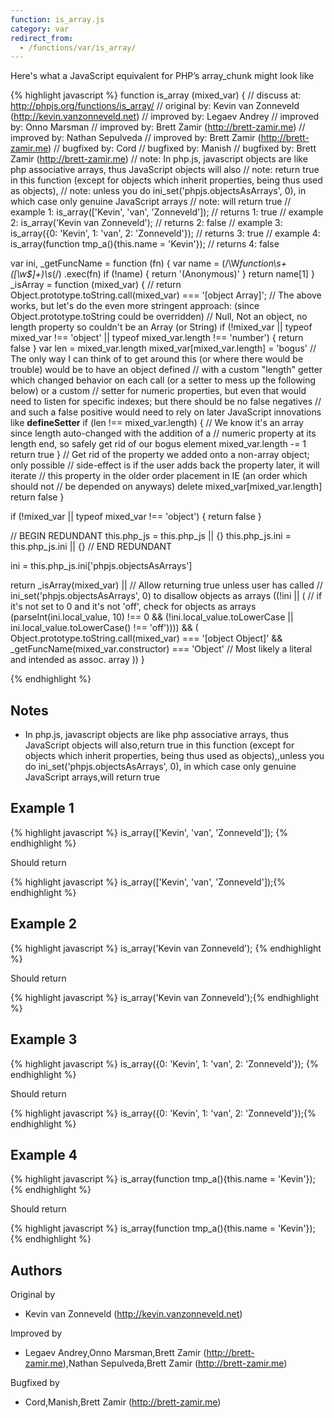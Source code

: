 ```yaml
---
function: is_array.js
category: var
redirect_from:
  - /functions/var/is_array/
---
```


<!-- WARNING! This file is auto generated by `npm run web:inject`, do not edit by hand -->

Here's what a JavaScript equivalent for PHP’s array_chunk might look like

{% highlight javascript %}
function is_array (mixed_var) {
  //  discuss at: http://phpjs.org/functions/is_array/
  // original by: Kevin van Zonneveld (http://kevin.vanzonneveld.net)
  // improved by: Legaev Andrey
  // improved by: Onno Marsman
  // improved by: Brett Zamir (http://brett-zamir.me)
  // improved by: Nathan Sepulveda
  // improved by: Brett Zamir (http://brett-zamir.me)
  // bugfixed by: Cord
  // bugfixed by: Manish
  // bugfixed by: Brett Zamir (http://brett-zamir.me)
  //        note: In php.js, javascript objects are like php associative arrays, thus JavaScript objects will also
  //        note: return true in this function (except for objects which inherit properties, being thus used as objects),
  //        note: unless you do ini_set('phpjs.objectsAsArrays', 0), in which case only genuine JavaScript arrays
  //        note: will return true
  //   example 1: is_array(['Kevin', 'van', 'Zonneveld']);
  //   returns 1: true
  //   example 2: is_array('Kevin van Zonneveld');
  //   returns 2: false
  //   example 3: is_array({0: 'Kevin', 1: 'van', 2: 'Zonneveld'});
  //   returns 3: true
  //   example 4: is_array(function tmp_a(){this.name = 'Kevin'});
  //   returns 4: false

  var ini,
    _getFuncName = function (fn) {
      var name = (/\W*function\s+([\w\$]+)\s*\(/)
        .exec(fn)
      if (!name) {
        return '(Anonymous)'
      }
      return name[1]
    }
  _isArray = function (mixed_var) {
    // return Object.prototype.toString.call(mixed_var) === '[object Array]';
    // The above works, but let's do the even more stringent approach: (since Object.prototype.toString could be overridden)
    // Null, Not an object, no length property so couldn't be an Array (or String)
    if (!mixed_var || typeof mixed_var !== 'object' || typeof mixed_var.length !== 'number') {
      return false
    }
    var len = mixed_var.length
    mixed_var[mixed_var.length] = 'bogus'
    // The only way I can think of to get around this (or where there would be trouble) would be to have an object defined
    // with a custom "length" getter which changed behavior on each call (or a setter to mess up the following below) or a custom
    // setter for numeric properties, but even that would need to listen for specific indexes; but there should be no false negatives
    // and such a false positive would need to rely on later JavaScript innovations like __defineSetter__
    if (len !== mixed_var.length) {
      // We know it's an array since length auto-changed with the addition of a
      // numeric property at its length end, so safely get rid of our bogus element
      mixed_var.length -= 1
      return true
    }
    // Get rid of the property we added onto a non-array object; only possible
    // side-effect is if the user adds back the property later, it will iterate
    // this property in the older order placement in IE (an order which should not
    // be depended on anyways)
    delete mixed_var[mixed_var.length]
    return false
  }

  if (!mixed_var || typeof mixed_var !== 'object') {
    return false
  }

  // BEGIN REDUNDANT
  this.php_js = this.php_js || {}
  this.php_js.ini = this.php_js.ini || {}
  // END REDUNDANT

  ini = this.php_js.ini['phpjs.objectsAsArrays']

  return _isArray(mixed_var) ||
    // Allow returning true unless user has called
    // ini_set('phpjs.objectsAsArrays', 0) to disallow objects as arrays
    ((!ini || ( // if it's not set to 0 and it's not 'off', check for objects as arrays
      (parseInt(ini.local_value, 10) !== 0 && (!ini.local_value.toLowerCase || ini.local_value.toLowerCase() !==
        'off')))) && (
      Object.prototype.toString.call(mixed_var) === '[object Object]' && _getFuncName(mixed_var.constructor) ===
      'Object' // Most likely a literal and intended as assoc. array
    ))
}

{% endhighlight %}

## Notes
- In php.js, javascript objects are like php associative arrays, thus JavaScript objects will also,return true in this function (except for objects which inherit properties, being thus used as objects),,unless you do ini_set('phpjs.objectsAsArrays', 0), in which case only genuine JavaScript arrays,will return true

## Example 1

{% highlight javascript %}
is_array(['Kevin', 'van', 'Zonneveld']);
{% endhighlight %}

Should return

{% highlight javascript %}
is_array(['Kevin', 'van', 'Zonneveld']);{% endhighlight %}

## Example 2

{% highlight javascript %}
is_array('Kevin van Zonneveld');
{% endhighlight %}

Should return

{% highlight javascript %}
is_array('Kevin van Zonneveld');{% endhighlight %}

## Example 3

{% highlight javascript %}
is_array({0: 'Kevin', 1: 'van', 2: 'Zonneveld'});
{% endhighlight %}

Should return

{% highlight javascript %}
is_array({0: 'Kevin', 1: 'van', 2: 'Zonneveld'});{% endhighlight %}

## Example 4

{% highlight javascript %}
is_array(function tmp_a(){this.name = 'Kevin'});
{% endhighlight %}

Should return

{% highlight javascript %}
is_array(function tmp_a(){this.name = 'Kevin'});{% endhighlight %}


## Authors


Original by

- Kevin van Zonneveld (http://kevin.vanzonneveld.net)


Improved by

- Legaev Andrey,Onno Marsman,Brett Zamir (http://brett-zamir.me),Nathan Sepulveda,Brett Zamir (http://brett-zamir.me)


Bugfixed by

- Cord,Manish,Brett Zamir (http://brett-zamir.me)

